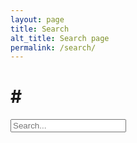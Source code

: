 ```yaml
---
layout: page
title: Search
alt_title: Search page
permalink: /search/
---
```


# # <!DOCTYPE html>
<html>
<head>
  <title>{{ page.title }}</title> <!-- Added this line -->
  <script src="https://cdn.jsdelivr.net/npm/lunr/lunr.js"></script>
</head>
<body>
  <input type="text" id="search-input" placeholder="Search...">
  <div id="search-results"></div>
</body>

<script src="/_layouts/search.js"></script>
</html>


